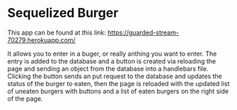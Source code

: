 # Sequelized Burger

This app can be found at this link: https://guarded-stream-70279.herokuapp.com/

It allows you to enter in a buger, or really anthing you want to enter. The entry is added to the database and a button is created via reloading the page and sending an object from the database into a handlebars file. Clicking the button sends an put request to the database and updates the status of the burger to eaten, then the page is reloaded with the updated list of uneaten burgers with buttons and a list of eaten burgers on the right side of the page.
